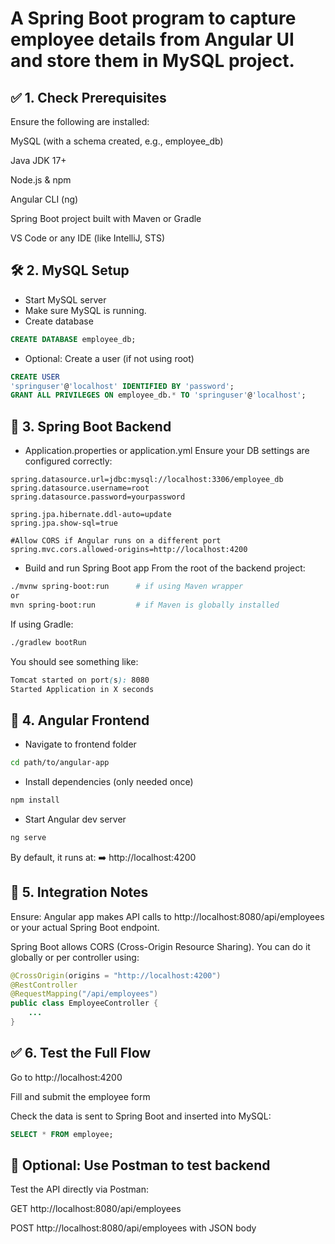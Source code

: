 # A Spring Boot program to capture employee details from Angular UI and store them in MySQL project.

## ✅ 1. Check Prerequisites
Ensure the following are installed:

MySQL (with a schema created, e.g., employee_db)

Java JDK 17+

Node.js & npm

Angular CLI (ng)

Spring Boot project built with Maven or Gradle

VS Code or any IDE (like IntelliJ, STS)

## 🛠️ 2. MySQL Setup
- Start MySQL server
- Make sure MySQL is running.
- Create database
```sql
CREATE DATABASE employee_db;
```
- Optional: Create a user (if not using root)
```sql
CREATE USER 
'springuser'@'localhost' IDENTIFIED BY 'password';
GRANT ALL PRIVILEGES ON employee_db.* TO 'springuser'@'localhost';
```

## 🧩 3. Spring Boot Backend
- Application.properties or application.yml
  Ensure your DB settings are configured correctly:

```properties
spring.datasource.url=jdbc:mysql://localhost:3306/employee_db
spring.datasource.username=root
spring.datasource.password=yourpassword

spring.jpa.hibernate.ddl-auto=update
spring.jpa.show-sql=true

#Allow CORS if Angular runs on a different port
spring.mvc.cors.allowed-origins=http://localhost:4200
```

- Build and run Spring Boot app
  From the root of the backend project:

```bash
./mvnw spring-boot:run      # if using Maven wrapper
or
mvn spring-boot:run         # if Maven is globally installed
```
If using Gradle:

```bash
./gradlew bootRun
```
You should see something like:

```scss
Tomcat started on port(s): 8080
Started Application in X seconds
```
## 🎨 4. Angular Frontend
- Navigate to frontend folder
```bash
cd path/to/angular-app
```

- Install dependencies (only needed once)
```bash
npm install
```

- Start Angular dev server
```bash
ng serve
```
By default, it runs at:
➡️ http://localhost:4200

## 🔁 5. Integration Notes
Ensure:
Angular app makes API calls to http://localhost:8080/api/employees or your actual Spring Boot endpoint.

Spring Boot allows CORS (Cross-Origin Resource Sharing). You can do it globally or per controller using:

```java
@CrossOrigin(origins = "http://localhost:4200")
@RestController
@RequestMapping("/api/employees")
public class EmployeeController {
    ...
}
```
## ✅ 6. Test the Full Flow
Go to http://localhost:4200

Fill and submit the employee form

Check the data is sent to Spring Boot and inserted into MySQL:

```sql
SELECT * FROM employee;
```

## 🧪 Optional: Use Postman to test backend
Test the API directly via Postman:

GET http://localhost:8080/api/employees

POST http://localhost:8080/api/employees with JSON body
